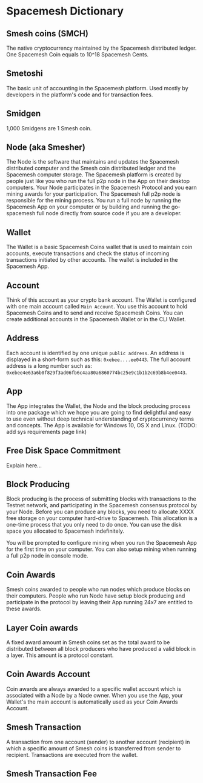 # Spacemesh Dictionary

## Smesh coins (SMCH)
The native cryptocurrency maintained by the Spacemesh distributed ledger.
One Spacemesh Coin equals to 10^18 Spacemesh Cents.

## Smetoshi
The basic unit of accounting in the Spacemesh platform. Used mostly by developers in the platform's code and for transaction fees.

## Smidgen
1,000 Smidgens are 1 Smesh coin.

## Node (aka Smesher)
The Node is the software that maintains and updates the Spacemesh distributed computer and the Smesh coin distributed ledger and the Spacemesh computer storage. The Spacemesh platform is created by people just like you who run the full p2p node in the App on their desktop computers. Your Node participates in the Spacemesh Protocol and you earn mining awards for your participation. The Spacemesh full p2p node is responsible for the mining process. You run a full node by running the Spacemesh App on your computer or by building and running the go-spacemesh full node directly from source code if you are a developer.

## Wallet
The Wallet is a basic Spacemesh Coins wallet that is used to maintain coin accounts, execute transactions and check the status of incoming transactions initiated by other accounts. The wallet is included in the Spacemesh App.

## Account
Think of this account as your crypto bank account. The Wallet is configured with one main account called `Main Account`. You use this account to hold Spacemesh Coins and to send and receive Spacemesh Coins. You can create additional accounts in the Spacemesh Wallet or in the CLI Wallet.

## Address
Each account is identified by one unique `public address`. An address is displayed in a short-form such as this: `0xebee....ee0443`. The full account address is a long number such as: `0xebee4e63a6b0f829f3ad06fb6c4aa80a6860774bc25e9c1b1b2c69b8b4ee0443`.

## App
The App integrates the Wallet, the Node and the block producing process into one package which we hope you are going to find delightful and easy to use even without deep technical understanding of cryptocurrency terms and concepts. The App is available for Windows 10, OS X and Linux. (TODO: add sys requirements page link)

## Free Disk Space Commitment
Explain here...

## Block Producing
Block producing is the process of submitting blocks with transactions to the Testnet network, and participating in the Spacemesh consensus protocol by your Node. Before you can produce any blocks, you need to allocate XXXX free storage on your computer hard-drive to Spacemesh. This allocation is a one-time process that you only need to do once. You can use the disk space you allocated to Spacemesh indefinitely.

You will be prompted to configure mining when you run the Spacemesh App for the first time on your computer. You can also setup mining when running a full p2p node in console mode.

## Coin Awards
Smesh coins awarded to people who run nodes which produce blocks on their computers. People who run Node have setup block producing and participate in the protocol by leaving their App running 24x7 are entitled to these awards.

## Layer Coin awards
A fixed award amount in Smesh coins set as the total award to be distributed between all block producers who have produced a valid block in a layer. This amount is a protocol constant.

## Coin Awards Account
Coin awards are always awarded to a specific wallet account which is associated with a Node by a Node owner. When you use the App, your Wallet's the main account is automatically used as your Coin Awards Account.

## Smesh Transaction
A transaction from one account (sender) to another account (recipient) in which a specific amount of Smesh coins is transferred from sender to recipient. Transactions are executed from the wallet.

## Smesh Transaction Fee
